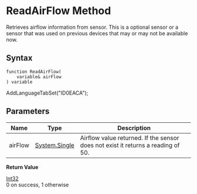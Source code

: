 # ReadAirFlow Method

Retrieves airflow information from sensor. This is a optional sensor or a sensor that was used on previous devices that may or may not be available now.

## Syntax

```
function ReadAirFlow(
	variable& airFlow
) variable
```

AddLanguageTabSet("ID0EACA");

## **Parameters**

| Name    | Type                                                                 | Description                                                                      |
| ------- | -------------------------------------------------------------------- | -------------------------------------------------------------------------------- |
| airFlow | [System.Single](https://docs.microsoft.com/dotnet/api/system.single) | Airflow value returned. If the sensor does not exist it returns a reading of 50. |

**Return Value**

[Int32](https://docs.microsoft.com/dotnet/api/system.int32)\
0 on success, 1 otherwise
